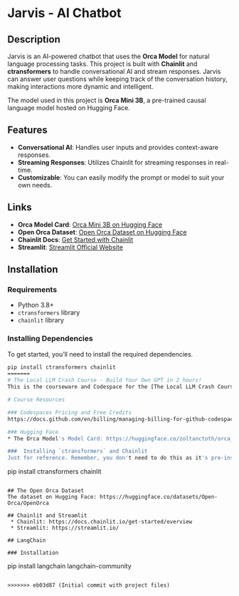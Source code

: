 
# Jarvis - AI Chatbot

## Description

Jarvis is an AI-powered chatbot that uses the **Orca Model** for natural language processing tasks. This project is built with **Chainlit** and **ctransformers** to handle conversational AI and stream responses. Jarvis can answer user questions while keeping track of the conversation history, making interactions more dynamic and intelligent.

The model used in this project is **Orca Mini 3B**, a pre-trained causal language model hosted on Hugging Face.

## Features

- **Conversational AI**: Handles user inputs and provides context-aware responses.
- **Streaming Responses**: Utilizes Chainlit for streaming responses in real-time.
- **Customizable**: You can easily modify the prompt or model to suit your own needs.

## Links

- **Orca Model Card**: [Orca Mini 3B on Hugging Face](https://huggingface.co/zoltanctoth/orca_mini_3B-GGUF)
- **Open Orca Dataset**: [Open Orca Dataset on Hugging Face](https://huggingface.co/datasets/Open-Orca/OpenOrca)
- **Chainlit Docs**: [Get Started with Chainlit](https://docs.chainlit.io/get-started/overview)
- **Streamlit**: [Streamlit Official Website](https://streamlit.io/)

## Installation

### Requirements

- Python 3.8+
- `ctransformers` library
- `chainlit` library

### Installing Dependencies

To get started, you’ll need to install the required dependencies.

```bash
pip install ctransformers chainlit
=======
# The Local LLM Crash Course - Build Your Own GPT in 2 hours!
This is the courseware and Codespace for the [The Local LLM Crash Course - Build Your Own GPT in 2 hours](https://www.udemy.com/course/the-local-llm-crash-course-build-a-hugging-face-ai-chatbot/?referralCode=EAD6017AA0001257DD9A)! Have fun with the course and use the Q&A if you run into any issues!

# Course Resources

### Codespaces Pricing and Free Credits
https://docs.github.com/en/billing/managing-billing-for-github-codespaces/about-billing-for-github-codespaces

### Hugging Face
* The Orca Model's Model Card: https://huggingface.co/zoltanctoth/orca_mini_3B-GGUF

###  Installing `ctransformers` and Chainlit
Just for reference. Remember, you don't need to do this as it's pre-installed in your Codespace.
```
pip install ctransformers chainlit
```

## The Open Orca Dataset
The dataset on Hugging Face: https://huggingface.co/datasets/Open-Orca/OpenOrca

## Chainlit and Streamlit
 * Chainlit: https://docs.chainlit.io/get-started/overview
 * Streamlit: https://streamlit.io/

## LangChain

### Installation
```
pip install langchain langchain-community
```

>>>>>>> eb03d87 (Initial commit with project files)
